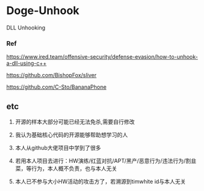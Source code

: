 # Doge-Unhook
DLL Unhooking


### Ref
https://www.ired.team/offensive-security/defense-evasion/how-to-unhook-a-dll-using-c++

https://github.com/BishopFox/sliver

https://github.com/C-Sto/BananaPhone


## etc
1. 开源的样本大部分可能已经无法免杀,需要自行修改

2. 我认为基础核心代码的开源能够帮助想学习的人
 
3. 本人从github大佬项目中学到了很多
 
4. 若用本人项目去进行：HW演练/红蓝对抗/APT/黑产/恶意行为/违法行为/割韭菜，等行为，本人概不负责，也与本人无关

5. 本人已不参与大小HW活动的攻击方了，若溯源到timwhite id与本人无关
